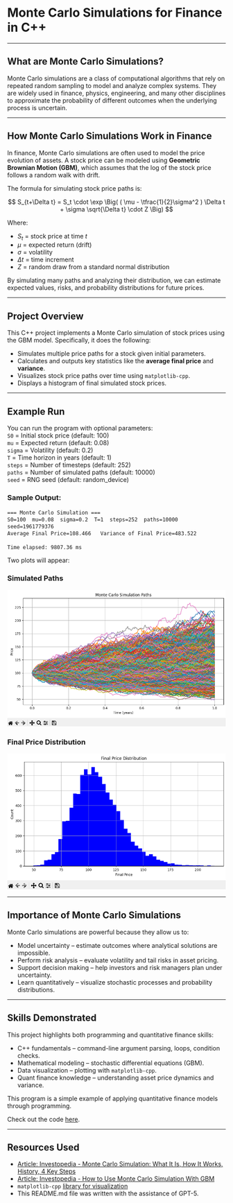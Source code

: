 # Monte Carlo Simulations for Finance in C++

---

## What are Monte Carlo Simulations?

Monte Carlo simulations are a class of computational algorithms that rely on repeated random sampling to model and analyze complex systems. They are widely used in finance, physics, engineering, and many other disciplines to approximate the probability of different outcomes when the underlying process is uncertain.

---

## How Monte Carlo Simulations Work in Finance

In finance, Monte Carlo simulations are often used to model the price evolution of assets. A stock price can be modeled using **Geometric Brownian Motion (GBM)**, which assumes that the log of the stock price follows a random walk with drift.

The formula for simulating stock price paths is:

$$
S_{t+\Delta t} = S_t \cdot \exp \Big( ( \mu - \tfrac{1}{2}\sigma^2 ) \Delta t + \sigma \sqrt{\Delta t} \cdot Z \Big)
$$

Where:  
* $S_t$ = stock price at time $t$  
* $\mu$ = expected return (drift)  
* $\sigma$ = volatility  
* $\Delta t$ = time increment  
* $Z$ = random draw from a standard normal distribution  

By simulating many paths and analyzing their distribution, we can estimate expected values, risks, and probability distributions for future prices.

---

## Project Overview

This C++ project implements a Monte Carlo simulation of stock prices using the GBM model. Specifically, it does the following:

* Simulates multiple price paths for a stock given initial parameters.  
* Calculates and outputs key statistics like the **average final price** and **variance**.  
* Visualizes stock price paths over time using `matplotlib-cpp`.  
* Displays a histogram of final simulated stock prices.  

---

## Example Run

You can run the program with optional parameters: \
`S0` = Initial stock price (default: 100) \
`mu` = Expected return (default: 0.08) \
`sigma` = Volatility (default: 0.2) \
`T` = Time horizon in years (default: 1) \
`steps` = Number of timesteps (default: 252) \
`paths` = Number of simulated paths (default: 10000) \
`seed` = RNG seed (default: random_device)

### Sample Output:

```
=== Monte Carlo Simulation ===
S0=100  mu=0.08  sigma=0.2  T=1  steps=252  paths=10000  seed=1961779376
Average Final Price=108.466   Variance of Final Price=483.522

Time elapsed: 9807.36 ms
```

Two plots will appear:

### Simulated Paths
![Simulated Paths](https://github.com/tavoakys/MonteCarloSimulation/blob/master/Monte_Carlo_Simulation_Paths.png)

### Final Price Distribution
![Final Price Distribution](https://github.com/tavoakys/MonteCarloSimulation/blob/master/Final_Price_Distribution.png)

---

## Importance of Monte Carlo Simulations

Monte Carlo simulations are powerful because they allow us to:
* Model uncertainty – estimate outcomes where analytical solutions are impossible.
* Perform risk analysis – evaluate volatility and tail risks in asset pricing.
* Support decision making – help investors and risk managers plan under uncertainty.
* Learn quantitatively – visualize stochastic processes and probability distributions.

---

## Skills Demonstrated

This project highlights both programming and quantitative finance skills:
* C++ fundamentals – command-line argument parsing, loops, condition checks.
* Mathematical modeling – stochastic differential equations (GBM).
* Data visualization – plotting with `matplotlib-cpp`.
* Quant finance knowledge – understanding asset price dynamics and variance.

This program is a simple example of applying quantitative finance models through programming.

Check out the code [here](https://github.com/tavoakys/MonteCarloSimulation/blob/master/src/main.cpp).

---

## Resources Used

* [Article: Investopedia - Monte Carlo Simulation: What It Is, How It Works, History, 4 Key Steps](https://www.investopedia.com/terms/m/montecarlosimulation.asp)
* [Article: Investopedia - How to Use Monte Carlo Simulation With GBM](https://www.investopedia.com/articles/07/montecarlo.asp)
* `matplotlib-cpp` [library for visualization](https://github.com/lava/matplotlib-cpp)
* This README.md file was written with the assistance of GPT-5.
